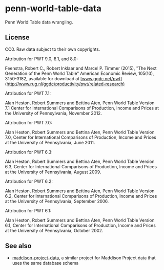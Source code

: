 # penn-world-table-data

Penn World Table data wrangling.

## License

CC0.
Raw data subject to their own copyrights.

Attribution for PWT 9.0, 8.1, and 8.0:

Feenstra, Robert C., Robert Inklaar and Marcel P. Timmer (2015), "The Next Generation of the Penn World Table" American Economic Review, 105(10), 3150-3182, available for download at [www.ggdc.net/pwt](http://www.rug.nl/ggdc/productivity/pwt/related-research)

Attribution for PWT 7.1:

Alan Heston, Robert Summers and Bettina Aten, Penn World Table Version 7.1 Center for International Comparisons of Production, Income and Prices at the University of Pennsylvania, November 2012.

Attribution for PWT 7.0:

Alan Heston, Robert Summers and Bettina Aten, Penn World Table Version 7.0, Center for International Comparisons of Production, Income and Prices at the University of Pennsylvania, June 2011.

Attribution for PWT 6.3:

Alan Heston, Robert Summers and Bettina Aten, Penn World Table Version 6.3, Center for International Comparisons of Production, Income and Prices at the University of Pennsylvania, August 2009.

Attribution for PWT 6.2:

Alan Heston, Robert Summers and Bettina Aten, Penn World Table Version 6.2, Center for International Comparisons of Production, Income and Prices at the University of Pennsylvania, September 2006.

Attribution for PWT 6.1:

Alan Heston, Robert Summers and Bettina Aten, Penn World Table Version 6.1, Center for International Comparisons of Production, Income and Prices at the University of Pennsylvania, October 2002.

## See also

- [maddison-project-data](https://github.com/riceissa/maddison-project-data), a
  similar project for Maddison Project data that uses the same database schema

